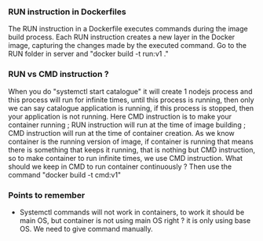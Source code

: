 ### RUN instruction in Dockerfiles
The RUN instruction in a Dockerfile executes commands during the image build process. Each RUN instruction creates a new layer in the Docker image, capturing the changes made by the executed command. Go to the RUN folder in server and "docker build -t run:v1 ."

### RUN vs CMD instruction ?
When you do "systemctl start catalogue" it will create 1 nodejs process and this process will run for infinite times, until this process is running, then only we can say catalogue application is running, if this process is stopped, then your application is not running. Here CMD instruction is to make your container running ; RUN instruction will run at the time of image building ; CMD instruction will run at the time of container creation. As we know container is the running version of image, if container is running that means there is something that keeps it running, that is nothing but CMD instruction, so to make container to run infinite times, we use CMD instruction. What should we keep in CMD to run container continuously ? Then use the command
"docker build -t cmd:v1"

### Points to remember
- Systemctl commands will not work in containers, to work it should be main OS, but container is not using
  main OS right ? it is only using base OS. We need to give command manually.
